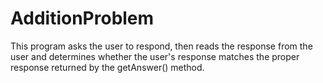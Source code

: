# AdditionProblem
This program asks the user to respond, then reads the response from the user
and determines whether the user's response matches the proper response returned by the getAnswer() method.
